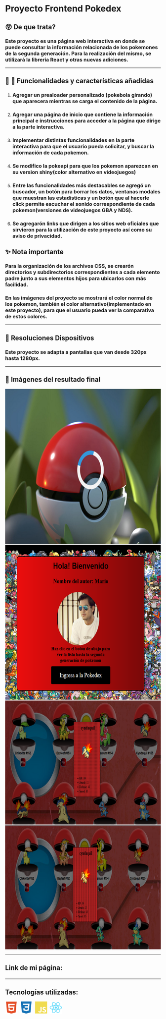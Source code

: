 # Proyecto Frontend Pokedex

## :astonished: De que trata?

### Este proyecto es una página web interactiva en donde se puede consultar la información relacionada de los pokemones de la segunda generación. Para la realización del mismo, se utilizará la libreria React y otras nuevas adiciones.

---

## :wrench: :hammer: Funcionalidades y características añadidas

1. ### Agregar un prealoader personalizado (pokebola girando) que aparecera mientras se carga el contenido de la página.

2. ### Agregar una página de inicio que contiene la información principal e instrucciones para acceder a la página que dirige a la parte interactiva.

3. ### Implementar distintas funcionalidades en la parte interactiva para que el usuario pueda solicitar, y buscar la información de cada pokemon.

4. ### Se modifico la pokeapi para que los pokemon aparezcan en su version shiny(color alternativo en videojuegos)

5. ### Entre las funcionalidades más destacables se agregó un buscador, un botón para borrar los datos, ventanas modales que muestran las estadisticas y un botón que al hacerle click permite escuchar el sonido correspondiente de cada pokemon(versiones de videojuegos GBA y NDS).

6. ### Se agregarón links que dirigen a los sitios web oficiales que sirvieron para la utilización de este proyecto así como su aviso de privacidad.

## :sparkles: Nota importante

### Para la organización de los archivos CSS, se crearón directorios y subdirectorios correspondientes a cada elemento padre junto a sus elementos hijos para ubicarlos con más facilidad.

### En las imágenes del proyecto se mostrará el color normal de los pokemon, también el color alternativo(implementado en este proyecto), para que el usuario pueda ver la comparativa de estos colores.

---

## :iphone: Resoluciones Dispositivos

### Este proyecto se adapta a pantallas que van desde 320px hasta 1280px.

---

## :stars: Imágenes del resultado final

<img src="src/images/preloader.png"  border="0" width="700" height="500"  />

<img src="src/images/home.png"  border="0" width="600" height="500"  />

<img src="src/images/data.png"  border="0" width="700" height="400"  />

<img src="src/images/dataShiny.png"  border="0" width="700" height="400"  />

---

## Link de mi página:

###

---

## Tecnologías utilizadas:

<img src="https://github.com/devicons/devicon/blob/master/icons/html5/html5-plain.svg" title="HTML5" alt="HTML" width="40" height="40"/>&nbsp;
<img src="https://github.com/devicons/devicon/blob/master/icons/css3/css3-plain.svg" title="CSS3" alt="CSS3" width="40" height="40"/>&nbsp;
<img src="https://github.com/devicons/devicon/blob/master/icons/javascript/javascript-plain.svg" title="JAVASCRIPT" alt="JAVASCRIPT" width="40" height="40"/>&nbsp;
<img src="https://github.com/devicons/devicon/blob/master/icons/react/react-original.svg" title="React" alt="React" width="40" height="40"/>&nbsp;
